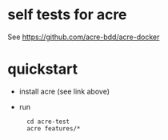 # self tests for acre

See https://github.com/acre-bdd/acre-docker

# quickstart

- install acre (see link above)
- run

        cd acre-test
        acre features/*
